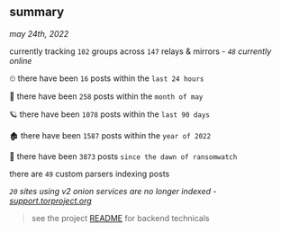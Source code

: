 
## summary
_may 24th, 2022_

currently tracking `102` groups across `147` relays & mirrors - _`48` currently online_

⏲ there have been `16` posts within the `last 24 hours`

🦈 there have been `258` posts within the `month of may`

🪐 there have been `1078` posts within the `last 90 days`

🏚 there have been `1587` posts within the `year of 2022`

🦕 there have been `3873` posts `since the dawn of ransomwatch`

there are `49` custom parsers indexing posts

_`20` sites using v2 onion services are no longer indexed - [support.torproject.org](https://support.torproject.org/onionservices/v2-deprecation/)_

> see the project [README](https://github.com/joshhighet/ransomwatch#ransomwatch--) for backend technicals
